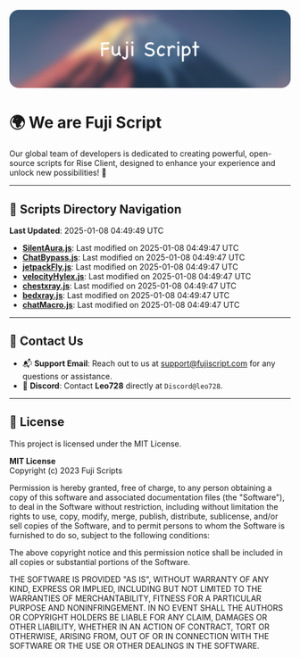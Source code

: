![Banner](.github/b.webp)

# 🌍 **We are Fuji Script**

Our global team of developers is dedicated to creating powerful, open-source scripts for Rise Client, designed to enhance your experience and unlock new possibilities! 🌟

---
<!-- SCRIPTS_NAVIGATION_START -->
## 📂 **Scripts Directory Navigation**

**Last Updated**: 2025-01-08 04:49:49 UTC

- **[SilentAura.js](scripts/SilentAura.js)**: Last modified on 2025-01-08 04:49:47 UTC
- **[ChatBypass.js](scripts/ChatBypass.js)**: Last modified on 2025-01-08 04:49:47 UTC
- **[jetpackFly.js](scripts/jetpackFly.js)**: Last modified on 2025-01-08 04:49:47 UTC
- **[velocityHylex.js](scripts/velocityHylex.js)**: Last modified on 2025-01-08 04:49:47 UTC
- **[chestxray.js](scripts/chestxray.js)**: Last modified on 2025-01-08 04:49:47 UTC
- **[bedxray.js](scripts/bedxray.js)**: Last modified on 2025-01-08 04:49:47 UTC
- **[chatMacro.js](scripts/chatMacro.js)**: Last modified on 2025-01-08 04:49:47 UTC

<!-- SCRIPTS_NAVIGATION_END -->

---

## 💬 **Contact Us**  
- 📬 **Support Email**: Reach out to us at [support@fujiscript.com](mailto:support@fujiscript.com) for any questions or assistance.  
- 💬 **Discord**: Contact **Leo728** directly at `Discord@leo728`.

---

## 📜 **License**

This project is licensed under the MIT License.  

**MIT License**  
Copyright (c) 2023 Fuji Scripts  

Permission is hereby granted, free of charge, to any person obtaining a copy of this software and associated documentation files (the "Software"), to deal in the Software without restriction, including without limitation the rights to use, copy, modify, merge, publish, distribute, sublicense, and/or sell copies of the Software, and to permit persons to whom the Software is furnished to do so, subject to the following conditions:  

The above copyright notice and this permission notice shall be included in all copies or substantial portions of the Software.  

THE SOFTWARE IS PROVIDED "AS IS", WITHOUT WARRANTY OF ANY KIND, EXPRESS OR IMPLIED, INCLUDING BUT NOT LIMITED TO THE WARRANTIES OF MERCHANTABILITY, FITNESS FOR A PARTICULAR PURPOSE AND NONINFRINGEMENT. IN NO EVENT SHALL THE AUTHORS OR COPYRIGHT HOLDERS BE LIABLE FOR ANY CLAIM, DAMAGES OR OTHER LIABILITY, WHETHER IN AN ACTION OF CONTRACT, TORT OR OTHERWISE, ARISING FROM, OUT OF OR IN CONNECTION WITH THE SOFTWARE OR THE USE OR OTHER DEALINGS IN THE SOFTWARE.  
